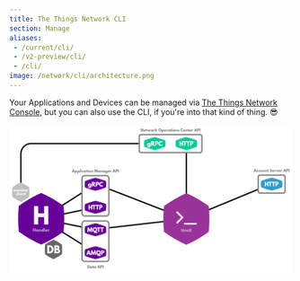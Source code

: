 ```yaml
---
title: The Things Network CLI
section: Manage
aliases:
 - /current/cli/
 - /v2-preview/cli/
 - /cli/
image: /network/cli/architecture.png
---
```


Your Applications and Devices can be managed via [The Things Network Console](../console/index.md), but you can also use the CLI, if you're into that kind of thing. 😎

![Architecture](architecture.png)
